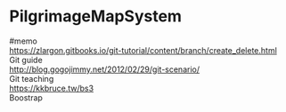 # PilgrimageMapSystem
#memo
<br>
https://zlargon.gitbooks.io/git-tutorial/content/branch/create_delete.html
<br>
Git guide
<br>
http://blog.gogojimmy.net/2012/02/29/git-scenario/
<br>
Git teaching
<br>
https://kkbruce.tw/bs3
<br>
Boostrap
